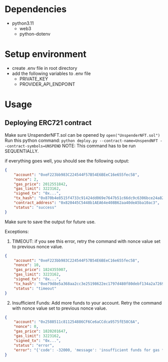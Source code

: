 # Dependencies
- python3.11
    - web3
    - python-dotenv

# Setup environment
- create .env file in root directory
- add the following variables to .env file
    - PRIVATE_KEY
    - PROVIDER_API_ENDPOINT

# Usage

## Deploying ERC721 contract

Make sure UnspenderNFT.sol can be opened by `open("UnspenderNFT.sol")`
Run this python command: `python deploy.py --contract-name=UnspendNFT --contract-symbols=UNSPEND`
NOTE: This command has to be run SEQUENTIALLY.

if everything goes well, you should see the following output:

```json
{
    "account": "0xeF223bb983C224544F57B54E6BEeC16e655fec58",
    "nonce": 2,
    "gas_price": 2012551842,
    "gas_limit": 3223162,
    "signed_tx": "0x...",
    "tx_hash": "0x870b4e8515f4733c91424dd069e7647b51c66dc9c6306bce24a8222c8de145d2",
    "contract_address": "0x820445C5448b1AEA64e408B62aa40deA5ba10ac3",
    "status": "success"
}
```

Make sure to save the output for future use.

Exceptions:
1. TIMEOUT: if you see this error, retry the command with nonce value set to previous nonce value.
```json
{
    "account": "0xeF223bb983C224544F57B54E6BEeC16e655fec58",
    "nonce": 10,
    "gas_price": 1824355907,
    "gas_limit": 3223162,
    "signed_tx": "0x...",
    "tx_hash": "0xe79d8e5a368aa2cc3e25198622ec1797d480f80debf134a2a726918fcdef457b",
    "status": "timeout"
}
```
2. Insufficient Funds: Add more funds to your account. Retry the command with nonce value set to previous nonce value.
```json
{
    "account": "0x2588511c811254886CF6Ce6aCCdca9575fE58C6A",
    "nonce": 0,
    "gas_price": 1820201647,
    "gas_limit": 3223162,
    "signed_tx": "0x...",
    "status": "error",
    "error": "{'code': -32000, 'message': 'insufficient funds for gas * price + value'}"
}
```

